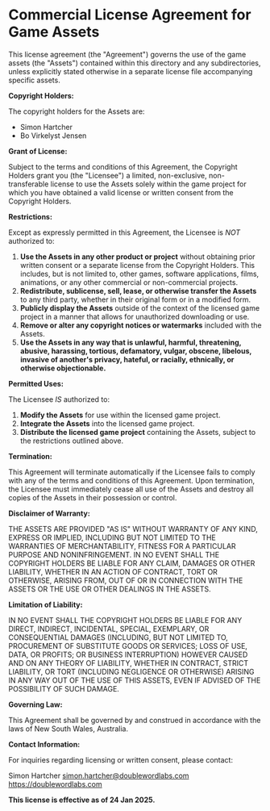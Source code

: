 # Commercial License Agreement for Game Assets

This license agreement (the "Agreement") governs the use of the game assets (the "Assets") contained within this directory and any subdirectories, unless explicitly stated otherwise in a separate license file accompanying specific assets.

**Copyright Holders:**

The copyright holders for the Assets are:

*   Simon Hartcher
*   Bo Virkelyst Jensen

**Grant of License:**

Subject to the terms and conditions of this Agreement, the Copyright Holders grant you (the "Licensee") a limited, non-exclusive, non-transferable license to use the Assets solely within the game project for which you have obtained a valid license or written consent from the Copyright Holders.

**Restrictions:**

Except as expressly permitted in this Agreement, the Licensee is *NOT* authorized to:

1.  **Use the Assets in any other product or project** without obtaining prior written consent or a separate license from the Copyright Holders. This includes, but is not limited to, other games, software applications, films, animations, or any other commercial or non-commercial projects.
2.  **Redistribute, sublicense, sell, lease, or otherwise transfer the Assets** to any third party, whether in their original form or in a modified form.
3.  **Publicly display the Assets** outside of the context of the licensed game project in a manner that allows for unauthorized downloading or use.
4.  **Remove or alter any copyright notices or watermarks** included with the Assets.
5.  **Use the Assets in any way that is unlawful, harmful, threatening, abusive, harassing, tortious, defamatory, vulgar, obscene, libelous, invasive of another's privacy, hateful, or racially, ethnically, or otherwise objectionable.**

**Permitted Uses:**

The Licensee *IS* authorized to:

1.  **Modify the Assets** for use within the licensed game project.
2.  **Integrate the Assets** into the licensed game project.
3.  **Distribute the licensed game project** containing the Assets, subject to the restrictions outlined above.

**Termination:**

This Agreement will terminate automatically if the Licensee fails to comply with any of the terms and conditions of this Agreement. Upon termination, the Licensee must immediately cease all use of the Assets and destroy all copies of the Assets in their possession or control.

**Disclaimer of Warranty:**

THE ASSETS ARE PROVIDED "AS IS" WITHOUT WARRANTY OF ANY KIND, EXPRESS OR IMPLIED, INCLUDING BUT NOT LIMITED TO THE WARRANTIES OF MERCHANTABILITY, FITNESS FOR A PARTICULAR PURPOSE AND NONINFRINGEMENT. IN NO EVENT SHALL THE COPYRIGHT HOLDERS BE LIABLE FOR ANY CLAIM, DAMAGES OR OTHER LIABILITY, WHETHER IN AN ACTION OF CONTRACT, TORT OR OTHERWISE, ARISING FROM, OUT OF OR IN CONNECTION WITH THE ASSETS OR THE USE OR OTHER DEALINGS IN THE ASSETS.

**Limitation of Liability:**

IN NO EVENT SHALL THE COPYRIGHT HOLDERS BE LIABLE FOR ANY DIRECT, INDIRECT, INCIDENTAL, SPECIAL, EXEMPLARY, OR CONSEQUENTIAL DAMAGES (INCLUDING, BUT NOT LIMITED TO, PROCUREMENT OF SUBSTITUTE GOODS OR SERVICES; LOSS OF USE, DATA, OR PROFITS; OR BUSINESS INTERRUPTION) HOWEVER CAUSED AND ON ANY THEORY OF LIABILITY, WHETHER IN CONTRACT, STRICT LIABILITY, OR TORT (INCLUDING NEGLIGENCE OR OTHERWISE) ARISING IN ANY WAY OUT OF THE USE OF THIS ASSETS, EVEN IF ADVISED OF THE POSSIBILITY OF SUCH DAMAGE.

**Governing Law:**

This Agreement shall be governed by and construed in accordance with the laws of New South Wales, Australia.

**Contact Information:**

For inquiries regarding licensing or written consent, please contact:

Simon Hartcher
simon.hartcher@doublewordlabs.com
https://doublewordlabs.com

**This license is effective as of 24 Jan 2025.**
